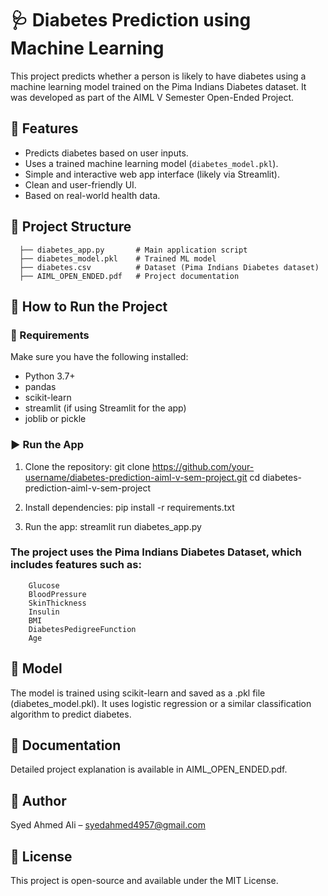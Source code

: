 # 🩺 Diabetes Prediction using Machine Learning

This project predicts whether a person is likely to have diabetes using a machine learning model trained on the Pima Indians Diabetes dataset. It was developed as part of the AIML V Semester Open-Ended Project.

## 📌 Features

- Predicts diabetes based on user inputs.
- Uses a trained machine learning model (`diabetes_model.pkl`).
- Simple and interactive web app interface (likely via Streamlit).
- Clean and user-friendly UI.
- Based on real-world health data.

## 📂 Project Structure

      ├── diabetes_app.py       # Main application script
      ├── diabetes_model.pkl    # Trained ML model 
      ├── diabetes.csv          # Dataset (Pima Indians Diabetes dataset) 
      ├── AIML_OPEN_ENDED.pdf   # Project documentation


## 🚀 How to Run the Project

### 🔧 Requirements

Make sure you have the following installed:

- Python 3.7+
- pandas
- scikit-learn
- streamlit (if using Streamlit for the app)
- joblib or pickle

### ▶️ Run the App

1. Clone the repository:
   git clone https://github.com/your-username/diabetes-prediction-aiml-v-sem-project.git
   cd diabetes-prediction-aiml-v-sem-project

2. Install dependencies:
        pip install -r requirements.txt
   
4. Run the app:
        streamlit run diabetes_app.py
   
   
### The project uses the Pima Indians Diabetes Dataset, which includes features such as:
        Glucose
        BloodPressure
        SkinThickness
        Insulin
        BMI
        DiabetesPedigreeFunction
        Age
## 🤖 Model
The model is trained using scikit-learn and saved as a .pkl file (diabetes_model.pkl). It uses logistic regression or a similar classification algorithm to predict diabetes.

## 📘 Documentation
Detailed project explanation is available in AIML_OPEN_ENDED.pdf.

## 📌 Author
Syed Ahmed Ali – syedahmed4957@gmail.com

## 📝 License
This project is open-source and available under the MIT License.
